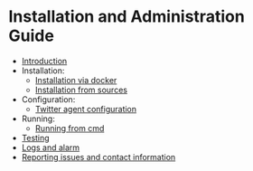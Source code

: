 # Installation and Administration Guide

* [Introduction](./introduction.md)
* Installation:
    * [Installation via docker](./install_with_docker.md)
    * [Installation from sources](./install_from_sources.md)
* Configuration:
    * [Twitter agent configuration](./configuration.md)
* Running:
    * [Running from cmd](./running.md)
* [Testing](./testing.md)
* [Logs and alarm](./logs_and_alarms.md)
* [Reporting issues and contact information](./issues_and_contact.md)
